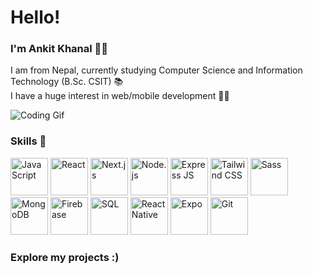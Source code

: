 <h1>Hello!</h1>
<b> <h3>I'm Ankit Khanal 🙍‍♂️</h3></b>


I am from Nepal, currently studying Computer Science and Information Technology (B.Sc. CSIT) 📚<br>
I have a huge interest in web/mobile development 🧑‍💻

 <img src="https://camo.githubusercontent.com/2366b34bb903c09617990fb5fff4622f3e941349e846ddb7e73df872a9d21233/68747470733a2f2f63646e2e6472696262626c652e636f6d2f75736572732f3733303730332f73637265656e73686f74732f363538313234332f6176656e746f2e676966" alt="Coding Gif"> 
<br>

<b><h3>Skills 💪</h3></b>

<div>
   <img src="https://cdn.pixabay.com/photo/2015/04/23/17/41/javascript-736400_960_720.png" alt="JavaScript" height="60" width="60"> 
   <img src="https://cdn.freebiesupply.com/logos/large/2x/react-1-logo-png-transparent.png" alt="React" height="60" width="60">
   <img src="https://imgs.search.brave.com/zQlJGPdc231GeHYIoOArGAR0L9wfuKQiDTuX4_YOdvc/rs:fit:860:0:0:0/g:ce/aHR0cHM6Ly9hc3Nl/dC5icmFuZGZldGNo/LmlvL2lkMmFsdWUt/cngvaWRHdThJSkJk/My5zdmc_dXBkYXRl/ZD0xNzE0NTU2MjIx/Mjky"    alt="Next.js" height="60" width="60"> 
   <img src="https://seeklogo.com/images/N/nodejs-logo-FBE122E377-seeklogo.com.png" alt="Node.js" height="60" width="60"> 
   <img src="https://encrypted-tbn0.gstatic.com/images?q=tbn:ANd9GcSnDneBGnQL7E9hZDwztRO1GfQcCj1FqRrhBw&s" alt="Express JS" height="60" width="60">
   <img src="https://upload.wikimedia.org/wikipedia/commons/d/d5/Tailwind_CSS_Logo.svg" alt="Tailwind CSS" height="60" width="60">
   <img src="https://cdn.worldvectorlogo.com/logos/sass-1.svg" alt="Sass" height="60" width="60"> 
   <img src="https://cdn.iconscout.com/icon/free/png-512/mongodb-5-1175140.png" alt="MongoDB" height="60" width="60">
   <img src="https://firebase.google.com/static/images/brand-guidelines/logo-vertical.png" alt="Firebase" height="60" width="60">
   <img src="https://www.netgen.co.za/wp-content/uploads/2023/05/SQL-Database.png" alt="SQL" height="60" width="60">
   <img src="https://www.rapidbrains.com/assets/img/services/rapidbrains-react-native.webp" alt="React Native" height="60" width="60">
   <img src="https://encrypted-tbn0.gstatic.com/images?q=tbn:ANd9GcT2uEqD0C38fQX4PSzW1YOQuIBaGR06NPNIyQ&s" alt="Expo" height="60" width="60">
   <img src="https://git-scm.com/images/logos/downloads/Git-Icon-1788C.png" alt="Git" height="60" width="60">
</div>
<b><h3>Explore my projects :)</h3></b>
